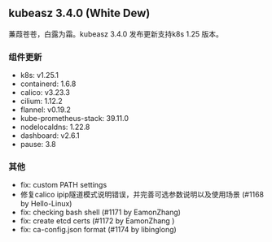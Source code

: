 ## kubeasz 3.4.0 (White Dew)

蒹葭苍苍，白露为霜。kubeasz 3.4.0 发布更新支持k8s 1.25 版本。

### 组件更新

- k8s: v1.25.1
- containerd: 1.6.8
- calico: v3.23.3
- cilium: 1.12.2
- flannel: v0.19.2
- kube-prometheus-stack: 39.11.0
- nodelocaldns: 1.22.8
- dashboard: v2.6.1
- pause: 3.8

### 其他

- fix: custom PATH settings
- 修复calico ipip隧道模式说明错误，并完善可选参数说明以及使用场景 (#1168 by Hello-Linux)
- fix: checking bash shell (#1171 by EamonZhang)
- fix: create etcd certs (#1172 by EamonZhang )
- fix: ca-config.json format (#1174 by libinglong)
